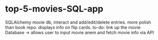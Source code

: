 # top-5-movies-SQL-app
SQLAlchemy movie db, interact and add/edit/delete entries.
more polish than book repo. displays info on flip cards.
to-do: link up the movie Database -> allows user to input movie anem and fetch movie info via API

